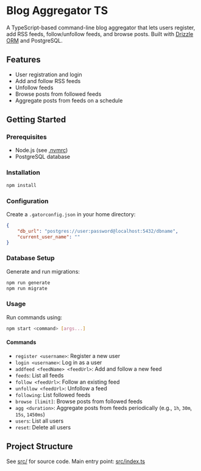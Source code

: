 # Blog Aggregator TS

A TypeScript-based command-line blog aggregator that lets users register, add RSS feeds, follow/unfollow feeds, and browse posts. Built with [Drizzle ORM](https://orm.drizzle.team/) and PostgreSQL.

## Features

-   User registration and login
-   Add and follow RSS feeds
-   Unfollow feeds
-   Browse posts from followed feeds
-   Aggregate posts from feeds on a schedule

## Getting Started

### Prerequisites

-   Node.js (see [.nvmrc](.nvmrc))
-   PostgreSQL database

### Installation

```sh
npm install
```

### Configuration

Create a `.gatorconfig.json` in your home directory:

```json
{
    "db_url": "postgres://user:password@localhost:5432/dbname",
    "current_user_name": ""
}
```

### Database Setup

Generate and run migrations:

```sh
npm run generate
npm run migrate
```

### Usage

Run commands using:

```sh
npm start <command> [args...]
```

#### Commands

-   `register <username>`: Register a new user
-   `login <username>`: Log in as a user
-   `addfeed <feedName> <feedUrl>`: Add and follow a new feed
-   `feeds`: List all feeds
-   `follow <feedUrl>`: Follow an existing feed
-   `unfollow <feedUrl>`: Unfollow a feed
-   `following`: List followed feeds
-   `browse [limit]`: Browse posts from followed feeds
-   `agg <duration>`: Aggregate posts from feeds periodically (e.g., `1h`, `30m`, `15s`, `1450ms`)
-   `users`: List all users
-   `reset`: Delete all users

## Project Structure

See [src/](src) for source code. Main entry point: [src/index.ts](src/index.ts)
